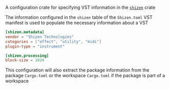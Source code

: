 A configuration crate for specifying VST information in the [`shizen`](https://github.com/fruit-bird/shizen) crate

The information configured in the `shizen` table of the `Shizen.toml` VST
manifest is used to populate the necessary information about a VST

```toml
[shizen.metadata]
vendor = "Shizen Technologies"
categories = ["effect", "utility", "midi"]
plugin-type = "instrument"

[shizen.processing]
block-size = 1024
```

This configuration will also extract the package information
from the package `Cargo.toml` or the workspace `Cargo.toml`
if the package is part of a workspace
